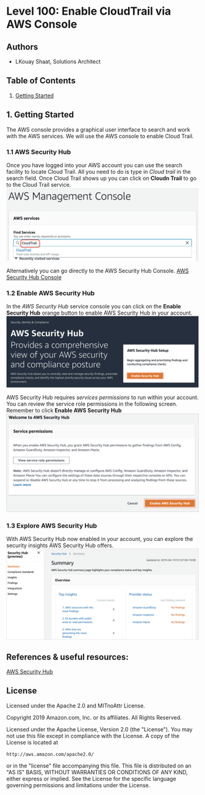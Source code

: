 ﻿# Level 100: Enable CloudTrail via AWS Console

## Authors
- LKouay Shaat,  Solutions Architect

## Table of Contents
1. [Getting Started](#getting_Started)

## 1. Getting Started <a name="getting_Started"></a>
The AWS console provides a graphical user interface to search and work with the AWS services.
We will use the AWS console to enable Cloud Trail.

### 1.1 AWS Security Hub
Once you have logged into your AWS account you can use the search facility to locate Cloud Trail.
All you need to do is type in *Cloud trail* in the search field.
Once Cloud Trail shows up you can click on **Cloudn Trail** to go to the Cloud Trail service.
![search-security-hub](Images/search-cloudtrail.png) 

Alternatively you can go directly to the AWS Security Hub Console.
[AWS Security Hub Console](https://console.aws.amazon.com/securityhub/)

### 1.2 Enable AWS Security Hub  

In the *AWS Security Hub* service console you can click on the **Enable Security Hub** orange button to enable AWS Security Hub in your account.
![enable-aws-security-hub](Images/enable-aws-security-hub.png) 


AWS Security Hub requires *services permissions* to run within your account.
You can review the service role permissions in the following screen. Remember to click **Enable AWS Security Hub**
![security-hub-service-permissions](Images/security-hub-service-permissions.png)

### 1.3 Explore AWS Security Hub
With AWS Security Hub now enabled in your account, you can explore the security insights AWS Security Hub offers.
![explore-aws-security-hub.png](Images/explore-aws-security-hub.png)

## References & useful resources:
[AWS Security Hub](https://aws.amazon.com/security-hub/)  


## License
Licensed under the Apache 2.0 and MITnoAttr License. 

Copyright 2019 Amazon.com, Inc. or its affiliates. All Rights Reserved.

Licensed under the Apache License, Version 2.0 (the "License"). You may not use this file except in compliance with the License. A copy of the License is located at

    http://aws.amazon.com/apache2.0/

or in the "license" file accompanying this file. This file is distributed on an "AS IS" BASIS, WITHOUT WARRANTIES OR CONDITIONS OF ANY KIND, either express or implied. See the License for the specific language governing permissions and limitations under the License.
